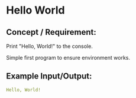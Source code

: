 # Hello World

## Concept / Requirement:

Print "Hello, World!" to the console.

Simple first program to ensure environment works.

## Example Input/Output:
```yml
Hello, World!
```
